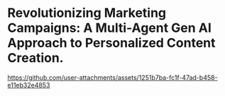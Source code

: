 # Revolutionizing Marketing Campaigns: A Multi-Agent Gen AI Approach to Personalized Content Creation.



https://github.com/user-attachments/assets/1251b7ba-fc1f-47ad-b458-e11eb32e4853

